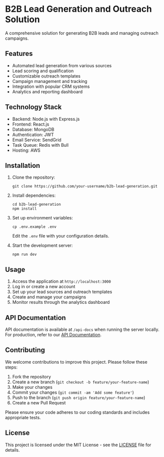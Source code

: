 # B2B Lead Generation and Outreach Solution

A comprehensive solution for generating B2B leads and managing outreach campaigns.

## Features

- Automated lead generation from various sources
- Lead scoring and qualification
- Customizable outreach templates
- Campaign management and tracking
- Integration with popular CRM systems
- Analytics and reporting dashboard

## Technology Stack

- Backend: Node.js with Express.js
- Frontend: React.js
- Database: MongoDB
- Authentication: JWT
- Email Service: SendGrid
- Task Queue: Redis with Bull
- Hosting: AWS

## Installation

1. Clone the repository:
   ```
   git clone https://github.com/your-username/b2b-lead-generation.git
   ```

2. Install dependencies:
   ```
   cd b2b-lead-generation
   npm install
   ```

3. Set up environment variables:
   ```
   cp .env.example .env
   ```
   Edit the `.env` file with your configuration details.

4. Start the development server:
   ```
   npm run dev
   ```

## Usage

1. Access the application at `http://localhost:3000`
2. Log in or create a new account
3. Set up your lead sources and outreach templates
4. Create and manage your campaigns
5. Monitor results through the analytics dashboard

## API Documentation

API documentation is available at `/api-docs` when running the server locally. For production, refer to our [API Documentation](https://api.b2bleadgen.com/docs).

## Contributing

We welcome contributions to improve this project. Please follow these steps:

1. Fork the repository
2. Create a new branch (`git checkout -b feature/your-feature-name`)
3. Make your changes
4. Commit your changes (`git commit -am 'Add some feature'`)
5. Push to the branch (`git push origin feature/your-feature-name`)
6. Create a new Pull Request

Please ensure your code adheres to our coding standards and includes appropriate tests.

## License

This project is licensed under the MIT License - see the [LICENSE](LICENSE) file for details.
